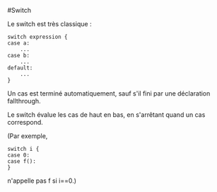 #Switch

Le switch est très classique :

    switch expression {
    case a:
        ...
	case b:
        ...
	default:
        ...
    }

Un cas est terminé automatiquement, sauf s'il fini par une déclaration fallthrough.

Le switch évalue les cas de haut en bas, en s'arrêtant quand un cas correspond.

(Par exemple,

    switch i {
    case 0:
    case f():
    }
n'appelle pas f si i==0.)